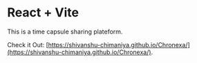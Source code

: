 # React + Vite

This is a time capsule sharing plateform.

Check it Out: [https://shivanshu-chimaniya.github.io/Chronexa/](https://shivanshu-chimaniya.github.io/Chronexa/).
